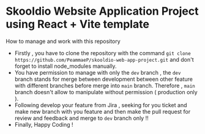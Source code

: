 # Skooldio Website Application Project using React + Vite template

How to manage and work with this repository 
- Firstly , you have to clone the repository with the command `git clone https://github.com/PeammaeP/skooldio-web-app-project.git` and don't forget to install node_modules manually.
- You have permission to manage with only the `dev` branch , the `dev` branch stands for merge between development between other feature with different branches before merge into `main` branch. Therefore , `main` branch doesn't allow to manipulate without permission ( production only ).
- Following develop your feature from Jira , seeking for you ticket and make new branch with you feature and then make the pull request for review and feedback and merge to `dev` branch only !!
- Finally, Happy Coding ! 
